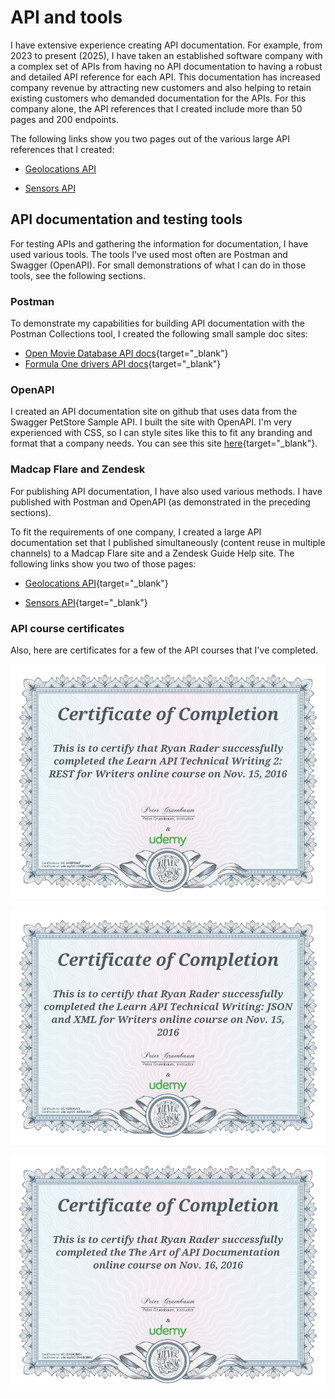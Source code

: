 # API and tools

I have extensive experience creating API documentation. For example,
from 2023 to present (2025), I have taken an established software
company with a complex set of APIs from having no API documentation to
having a robust and detailed API reference for each API. This
documentation has increased company revenue by attracting new customers
and also helping to retain existing customers who demanded documentation
for the APIs. For this company alone, the API references that I created
include more than 50 pages and 200 endpoints.

The following links show you two pages out of the various large API
references that I created:

- [Geolocations API](ApiGeolocations.md)

- [Sensors API](sensors-api.md)

## API documentation and testing tools

For testing APIs and gathering the information for documentation, I have
used various tools. The tools I've used most often are Postman and
Swagger (OpenAPI). For small demonstrations of what I can do in those
tools, see the following sections.

### Postman

To demonstrate my capabilities for building API documentation with the
Postman Collections tool, I created the following small sample doc
sites:

- [Open Movie Database API
  docs](https://documenter.getpostman.com/view/26797508/2s93RZNqWX){target="\_blank"}
- [Formula One drivers API
  docs](https://documenter.getpostman.com/view/26797508/2s93XsXRWt){target="\_blank"}

### OpenAPI

I created an API documentation site on github that uses data from the
Swagger PetStore Sample API. I built the site with OpenAPI. I'm very
experienced with CSS, so I can style sites like this to fit any branding
and format that a company needs. You can see this site
[here](https://lookatthem-tech.github.io/PetStoreOpenAPI/#/){target="\_blank"}.

### Madcap Flare and Zendesk

For publishing API documentation, I have also used various methods. I
have published with Postman and OpenAPI (as demonstrated in the
preceding sections).

To fit the requirements of one company, I created a large API
documentation set that I published simultaneously (content reuse in
multiple channels) to a Madcap Flare site and a Zendesk Guide Help site.
The following links show you two of those pages:

- [Geolocations API](https://lookatthem-tech.github.io/portfolio001/Content/Topics/APIDocs/DpGeolocation.htm){target="\_blank"}

- [Sensors API](https://lookatthem-tech.github.io/portfolio001/Content/Topics/APIDocs/StSensors11.3.1.htm){target="\_blank"}

### API course certificates

Also, here are certificates for a few of the API courses that I've
completed.

[![](./APICert001.jpg)](APICert001.jpg)

[![](./APICert002.jpg)](APICert002.jpg)

[![](./APICert003.jpg)](APICert003.jpg)
